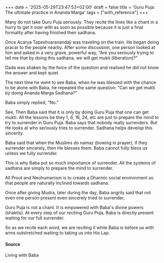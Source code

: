 +++
date = '2025-05-29T23:47:53+02:00'
draft = false
title = 'Guru Puja: The ultimate practice in Ananda Marga'
tags = ["with_reference"]
+++

Many do not take Guru Puja seriously. They recite the lines like a chant in a hurry to get it over with as soon as possible because it is just a final formality after having finished their sadhana.

Once Acarya Tapeshvaranandaji was traveling on the train. He began doing pracar to the people nearby. After some discussion, one person looked at him and asked in a very grave, powerful way, "Are you seriously trying to tell me that by doing this sadhana, we will get mukti (liberation)?"

Dada was shaken by the force of the question and realised he did not know the answer and kept quiet. 

The next time he went to see Baba, when he was blessed with the chance to be alone with Baba, he repeated the same question: "Can we get mukti by doing Ananda Marga Sadhana?"

Baba simply replied, "No."

See, Then Baba said that it is only by doing Guru Puja that one can get mukti. All the lessons be they 1, 6, 16, 24, etc are just to prepare the mind to try to surrender in Guru Puja. Baba says that nobody really surrenders. But He looks at who seriously tries to surrender. Sadhana helps develop this sincerity.

Baba said that when the Muslims do namaz (bowing in prayer), if they surrender sincerely, then He blesses them. Baba cannot fully bless us unless we fully surrender. 

This is why Baba put so much importance of surrender. All the systems of sadhana are simply to prepare the mind to surrender. 

All Prout and Neohumanism is to create a Dharmic social environment so that people are naturally inclined towards sadhana.

Once after giving Mudra, later during the day, Baba angrily said that not even one person present even sincerely tried to surrender.  

Guru Puja is not a chant. It is empowered with Baba's divine powers (shaktis). At every step of our reciting Guru Puja, Baba is directly present waiting for our full surrender. 

So as we recite each word, we are reciting it while Baba is before us with arms outstretched waiting to taking us into His Lap.

#### Source
Living with Baba